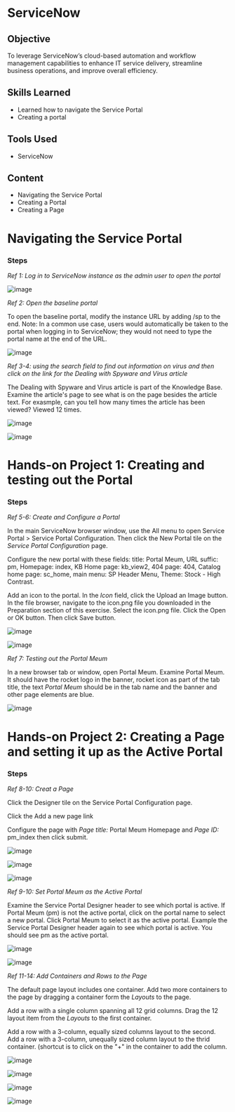 # ServiceNow

## Objective

To leverage ServiceNow’s cloud-based automation and workflow management capabilities to enhance IT service delivery, streamline business operations, and improve overall efficiency.

## Skills Learned
- Learned how to navigate the Service Portal
- Creating a portal

## Tools Used
- ServiceNow

## Content
- Navigating the Service Portal
- Creating a Portal
- Creating a Page

# Navigating the Service Portal

### Steps

*Ref 1: Log in to ServiceNow instance as the admin user to open the portal*

![image](https://github.com/user-attachments/assets/ad3421ef-ac82-498a-8c32-f0ed2f3c0dbf)

*Ref 2: Open the baseline portal*

To open the baseline portal, modify the instance URL by adding /sp to the end. Note: In a common use case, users would automatically be taken to the portal when logging in to ServiceNow; they would not need to type the portal name at the end of the URL.

![image](https://github.com/user-attachments/assets/6813aeec-78f6-48fa-9b70-010f50d5692d)

*Ref 3-4: using the search field to find out information on virus and then click on the link for the Dealing with Spyware and Virus article*

The Dealing with Spyware and Virus article is part of the Knowledge Base. Examine the article's page to see what is on the page besides the article text. For exasmple, can you tell how many times the article has been viewed? Viewed 12 times.

![image](https://github.com/user-attachments/assets/d4098b77-32c8-42a2-925b-4a9cdd26cd53)

![image](https://github.com/user-attachments/assets/1757988f-78e1-412d-be79-e62f01ce8841)

# Hands-on Project 1: Creating and testing out the Portal

### Steps

*Ref 5-6: Create and Configure a Portal*

In the main ServiceNow browser window, use the All menu to open Service Portal > Service Portal Configuration. Then click the New Portal tile on the *Service Portal Configuration* page. 

Configure the new portal with these fields: title: Portal Meum, URL suffic: pm, Homepage: index, KB Home page: kb_view2, 404 page: 404, Catalog home page: sc_home, main menu: SP Header Menu, Theme: Stock - High Contrast. 

Add an icon to the portal. In the *Icon* field, click the Upload an Image button. In the file browser, navigate to the icon.png file you downloaded in the Preparation section of this exercise. Select the icon.png file. Click the Open or OK button. Then click Save button. 

![image](https://github.com/user-attachments/assets/1d5efdb6-c3bd-4d6d-bc4b-ba13cf82e8fb)

![image](https://github.com/user-attachments/assets/50c580eb-d902-462f-8063-1a000ea3dbe2)

*Ref 7: Testing out the Portal Meum*

In a new browser tab or window, open Portal Meum. Examine Portal Meum. It should have the rocket logo in the banner, rocket icon as part of the tab title, the text *Portal Meum* should be in the tab name and the banner and other page elements are blue.

![image](https://github.com/user-attachments/assets/7303b193-d02a-4ccb-a4d1-66c00c100b4a)

# Hands-on Project 2: Creating a Page and setting it up as the Active Portal

### Steps

*Ref 8-10: Creat a Page*

Click the Designer tile on the Service Portal Configuration page. 

Click the Add a new page link

Configure the page with *Page title:* Portal Meum Homepage  and *Page ID:* pm_index then click submit.

![image](https://github.com/user-attachments/assets/9c8dcf4a-c7dc-41e0-9458-b68382c09c33)

![image](https://github.com/user-attachments/assets/f3a8058f-6f4f-4e7c-8d93-e677ad87f4f0)

![image](https://github.com/user-attachments/assets/127c84aa-ee04-4665-846f-1b201e694d71)

*Ref 9-10: Set Portal Meum as the Active Portal*

Examine the Service Portal Designer header to see which portal is active. If Portal Meum (pm) is not the active portal, click on the portal name to select a new portal. Click Portal Meum to select it as the active portal. Example the Service Portal Designer header again to see which portal is active. You should see pm as the active portal. 

![image](https://github.com/user-attachments/assets/77e63feb-84db-4461-9401-8f7d7bc94385)

![image](https://github.com/user-attachments/assets/9b6e4668-d8ad-4da1-820a-1997b0c6265c)

*Ref 11-14: Add Containers and Rows to the Page*

The default page layout includes one container. Add two more containers to the page by dragging a container form the *Layouts* to the page.

Add a row with a single column spanning all 12 grid columns. Drag the 12 layout item from the *Layouts* to the first container.

Add a row with a 3-column, equally sized columns layout to the second. Add a row with a 3-column, unequally sized column layout to the thrid container. (shortcut is to click on the "+" in the container to add the column.

![image](https://github.com/user-attachments/assets/b6e4a459-b46c-4769-add1-5f3becf422fb)

![image](https://github.com/user-attachments/assets/8a511a36-42bd-4a1a-8815-8ae0863636c8)

![image](https://github.com/user-attachments/assets/2f9ec044-c9e5-4fa2-9d06-e9ae6548c07e)

![image](https://github.com/user-attachments/assets/c71cb120-87f2-463d-a98a-1230bc74816f)
